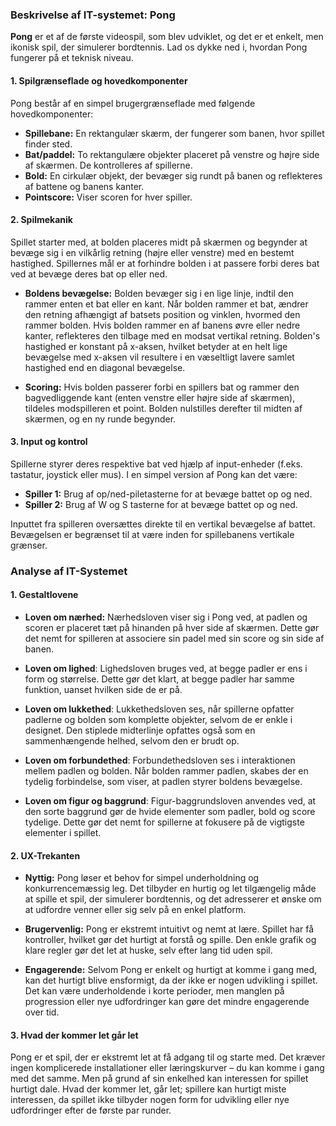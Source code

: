 ### Beskrivelse af IT-systemet: Pong

**Pong** er et af de første videospil, som blev udviklet, og det er et enkelt, men ikonisk spil, der simulerer bordtennis. Lad os dykke ned i, hvordan Pong fungerer på et teknisk niveau.

#### 1. **Spilgrænseflade og hovedkomponenter**

Pong består af en simpel brugergrænseflade med følgende hovedkomponenter:

- **Spillebane:** En rektangulær skærm, der fungerer som banen, hvor spillet finder sted.
- **Bat/paddel:** To rektangulære objekter placeret på venstre og højre side af skærmen. De kontrolleres af spillerne.
- **Bold:** En cirkulær objekt, der bevæger sig rundt på banen og reflekteres af battene og banens kanter.
- **Pointscore:** Viser scoren for hver spiller.

#### 2. **Spilmekanik**

Spillet starter med, at bolden placeres midt på skærmen og begynder at bevæge sig i en vilkårlig retning (højre eller venstre) med en bestemt hastighed. Spillernes mål er at forhindre bolden i at passere forbi deres bat ved at bevæge deres bat op eller ned.

- **Boldens bevægelse:** Bolden bevæger sig i en lige linje, indtil den rammer enten et bat eller en kant. Når bolden rammer et bat, ændrer den retning afhængigt af batsets position og vinklen, hvormed den rammer bolden. Hvis bolden rammer en af banens øvre eller nedre kanter, reflekteres den tilbage med en modsat vertikal retning. Bolden's hastighed er konstant på x-aksen, hvilket betyder at en helt lige bevægelse med x-aksen vil resultere i en væseltligt lavere samlet hastighed end en diagonal bevægelse.

- **Scoring:** Hvis bolden passerer forbi en spillers bat og rammer den bagvedliggende kant (enten venstre eller højre side af skærmen), tildeles modspilleren et point. Bolden nulstilles derefter til midten af skærmen, og en ny runde begynder.

#### 3. **Input og kontrol**

Spillerne styrer deres respektive bat ved hjælp af input-enheder (f.eks. tastatur, joystick eller mus). I en simpel version af Pong kan det være:

- **Spiller 1:** Brug af op/ned-piletasterne for at bevæge battet op og ned.
- **Spiller 2:** Brug af W og S tasterne for at bevæge battet op og ned.

Inputtet fra spilleren oversættes direkte til en vertikal bevægelse af battet. Bevægelsen er begrænset til at være inden for spillebanens vertikale grænser.

### Analyse af IT-Systemet

#### 1. Gestaltlovene

* **Loven om nærhed:** Nærhedsloven viser sig i Pong ved, at padlen og scoren er placeret tæt på hinanden på hver side af skærmen. Dette gør det nemt for spilleren at associere sin padel med sin score og sin side af banen.

* **Loven om lighed**: Lighedsloven bruges ved, at begge padler er ens i form og størrelse. Dette gør det klart, at begge padler har samme funktion, uanset hvilken side de er på.

* **Loven om lukkethed**: Lukkethedsloven ses, når spillerne opfatter padlerne og bolden som komplette objekter, selvom de er enkle i designet. Den stiplede midterlinje opfattes også som en sammenhængende helhed, selvom den er brudt op.

* **Loven om forbundethed**: Forbundethedsloven ses i interaktionen mellem padlen og bolden. Når bolden rammer padlen, skabes der en tydelig forbindelse, som viser, at padlen styrer boldens bevægelse.

* **Loven om figur og baggrund**: Figur-baggrundsloven anvendes ved, at den sorte baggrund gør de hvide elementer som padler, bold og score tydelige. Dette gør det nemt for spillerne at fokusere på de vigtigste elementer i spillet.

#### 2. UX-Trekanten

* **Nyttig:** Pong løser et behov for simpel underholdning og konkurrencemæssig leg. Det tilbyder en hurtig og let tilgængelig måde at spille et spil, der simulerer bordtennis, og det adresserer et ønske om at udfordre venner eller sig selv på en enkel platform.

* **Brugervenlig:** Pong er ekstremt intuitivt og nemt at lære. Spillet har få kontroller, hvilket gør det hurtigt at forstå og spille. Den enkle grafik og klare regler gør det let at huske, selv efter lang tid uden spil.

* **Engagerende:** Selvom Pong er enkelt og hurtigt at komme i gang med, kan det hurtigt blive ensformigt, da der ikke er nogen udvikling i spillet. Det kan være underholdende i korte perioder, men manglen på progression eller nye udfordringer kan gøre det mindre engagerende over tid.

#### 3. Hvad der kommer let går let

Pong er et spil, der er ekstremt let at få adgang til og starte med. Det kræver ingen komplicerede installationer eller læringskurver – du kan komme i gang med det samme. Men på grund af sin enkelhed kan interessen for spillet hurtigt dale. Hvad der kommer let, går let; spillere kan hurtigt miste interessen, da spillet ikke tilbyder nogen form for udvikling eller nye udfordringer efter de første par runder.
